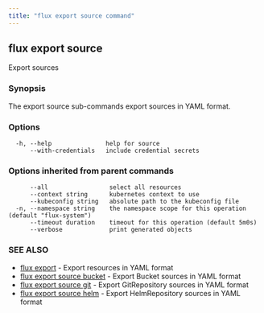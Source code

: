 ```yaml
---
title: "flux export source command"
---
```

## flux export source

Export sources

### Synopsis

The export source sub-commands export sources in YAML format.

### Options

```
  -h, --help               help for source
      --with-credentials   include credential secrets
```

### Options inherited from parent commands

```
      --all                 select all resources
      --context string      kubernetes context to use
      --kubeconfig string   absolute path to the kubeconfig file
  -n, --namespace string    the namespace scope for this operation (default "flux-system")
      --timeout duration    timeout for this operation (default 5m0s)
      --verbose             print generated objects
```

### SEE ALSO

* [flux export](../flux_export/)	 - Export resources in YAML format
* [flux export source bucket](../flux_export_source_bucket/)	 - Export Bucket sources in YAML format
* [flux export source git](../flux_export_source_git/)	 - Export GitRepository sources in YAML format
* [flux export source helm](../flux_export_source_helm/)	 - Export HelmRepository sources in YAML format


